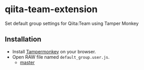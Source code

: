 # qiita-team-extension
Set default group settings for Qiita:Team using Tamper Monkey

## Installation

* Install [Tampermonkey](http://tampermonkey.net) on your browser.
* Open RAW file named `default_group.user.js`.
    * [master](https://github.com/yasslab/qiita-team-extension/raw/master/default_group.user.js)
